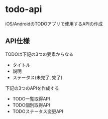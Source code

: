 # todo-api

iOS/AndroidのTODOアプリで使用するAPIの作成

## API仕様

TODOは下記の3つの要素からなる

- タイトル
- 説明
- ステータス(未完了, 完了)

下記の3つのAPIを作成する

- TODO一覧取得API
- TODO個別取得API
- TODOステータス変更API
